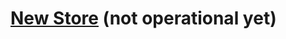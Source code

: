 # [New Store](https://cbf9af-34.myshopify.com/) (not operational yet)

<html>
<head>
  <style>
    .products-container {
      display: flex;
      flex-wrap: wrap; /* Allow items to wrap to next line */
      justify-content: center;
      gap: 20px;
      max-width: 1200px;
      margin: 0 auto;
      padding: 20px;
    }
    
    .product-wrapper {
      /* Mobile first - one item per row */
      flex: 0 1 100%;
      min-width: 280px; /* Minimum width for mobile */
      max-width: 100%;
    }

    /* Tablet - two items per row */
    @media (min-width: 768px) {
      .product-wrapper {
        flex: 0 1 calc(50% - 10px);
        max-width: calc(50% - 10px);
      }
    }

    /* Desktop - all four items in one row */
    @media (min-width: 1024px) {
      .product-wrapper {
        flex: 0 1 calc(25% - 15px);
        max-width: calc(25% - 15px);
      }
    }
  </style>
</head>
<body>
  <div class="products-container">
    <div class="product-wrapper">
      <div id='product-component-1728502061357'></div>
    </div>
    <div class="product-wrapper">
      <div id='product-component-1728506840286'></div>
    </div>
    <div class="product-wrapper">
      <div id='product-component-1728506875574'></div>
    </div>
    <div class="product-wrapper">
      <div id='product-component-1728506909400'></div>
    </div>
  </div>

  <!-- Your existing Shopify scripts go here -->

  <div id='product-component-1728502061357'></div>
    <script type="text/javascript">
    /*<![CDATA[*/
    (function () {
    var scriptURL = 'https://sdks.shopifycdn.com/buy-button/latest/buy-button-storefront.min.js';
    if (window.ShopifyBuy) {
        if (window.ShopifyBuy.UI) {
        ShopifyBuyInit();
        } else {
        loadScript();
        }
    } else {
        loadScript();
    }
    function loadScript() {
        var script = document.createElement('script');
        script.async = true;
        script.src = scriptURL;
        (document.getElementsByTagName('head')[0] || document.getElementsByTagName('body')[0]).appendChild(script);
        script.onload = ShopifyBuyInit;
    }
    function ShopifyBuyInit() {
        var client = ShopifyBuy.buildClient({
        domain: 'cbf9af-34.myshopify.com',
        storefrontAccessToken: 'c916ed512e9766f7185e7c78b7ea8b83',
        });
        ShopifyBuy.UI.onReady(client).then(function (ui) {
        ui.createComponent('product', {
            id: '9597043212573',
            node: document.getElementById('product-component-1728502061357'),
            moneyFormat: '%24%7B%7Bamount%7D%7D',
            options: {
    "product": {
        "styles": {
        "product": {
            "@media (min-width: 601px)": {
            "max-width": "calc(25% - 20px)",
            "margin-left": "20px",
            "margin-bottom": "50px"
            }
        },
        "button": {
            "font-family": "Quantico, sans-serif",
            "font-size": "16px",
            "padding-top": "16px",
            "padding-bottom": "16px",
            "border-radius": "40px",
            "padding-left": "36px",
            "padding-right": "36px"
        },
        "quantityInput": {
            "font-size": "16px",
            "padding-top": "16px",
            "padding-bottom": "16px"
        }
        },
        "buttonDestination": "modal",
        "contents": {
        "options": false
        },
        "text": {
        "button": "View product"
        },
        "googleFonts": [
        "Quantico"
        ]
    },
    "productSet": {
        "styles": {
        "products": {
            "@media (min-width: 601px)": {
            "margin-left": "-20px"
            }
        }
        }
    },
    "modalProduct": {
        "contents": {
        "img": false,
        "imgWithCarousel": true,
        "button": false,
        "buttonWithQuantity": true
        },
        "styles": {
        "product": {
            "@media (min-width: 601px)": {
            "max-width": "100%",
            "margin-left": "0px",
            "margin-bottom": "0px"
            }
        },
        "button": {
            "font-family": "Quantico, sans-serif",
            "font-size": "16px",
            "padding-top": "16px",
            "padding-bottom": "16px",
            "border-radius": "40px",
            "padding-left": "36px",
            "padding-right": "36px"
        },
        "quantityInput": {
            "font-size": "16px",
            "padding-top": "16px",
            "padding-bottom": "16px"
        }
        },
        "googleFonts": [
        "Quantico"
        ],
        "text": {
        "button": "Add to cart"
        }
    },
    "option": {},
    "cart": {
        "styles": {
        "button": {
            "font-family": "Quantico, sans-serif",
            "font-size": "16px",
            "padding-top": "16px",
            "padding-bottom": "16px",
            "border-radius": "40px"
        }
        },
        "text": {
        "total": "Subtotal",
        "button": "Checkout"
        },
        "googleFonts": [
        "Quantico"
        ]
    },
    "toggle": {
        "styles": {
        "toggle": {
            "font-family": "Quantico, sans-serif"
        },
        "count": {
            "font-size": "16px"
        }
        },
        "googleFonts": [
        "Quantico"
        ]
    }
    },
        });
        });
    }
    })();
    /*]]>*/
    </script>

  <div id='product-component-1728506840286'></div>
    <script type="text/javascript">
    /*<![CDATA[*/
    (function () {
    var scriptURL = 'https://sdks.shopifycdn.com/buy-button/latest/buy-button-storefront.min.js';
    if (window.ShopifyBuy) {
        if (window.ShopifyBuy.UI) {
        ShopifyBuyInit();
        } else {
        loadScript();
        }
    } else {
        loadScript();
    }
    function loadScript() {
        var script = document.createElement('script');
        script.async = true;
        script.src = scriptURL;
        (document.getElementsByTagName('head')[0] || document.getElementsByTagName('body')[0]).appendChild(script);
        script.onload = ShopifyBuyInit;
    }
    function ShopifyBuyInit() {
        var client = ShopifyBuy.buildClient({
        domain: 'cbf9af-34.myshopify.com',
        storefrontAccessToken: 'c916ed512e9766f7185e7c78b7ea8b83',
        });
        ShopifyBuy.UI.onReady(client).then(function (ui) {
        ui.createComponent('product', {
            id: '9597043179805',
            node: document.getElementById('product-component-1728506840286'),
            moneyFormat: '%24%7B%7Bamount%7D%7D',
            options: {
    "product": {
        "styles": {
        "product": {
            "@media (min-width: 601px)": {
            "max-width": "calc(25% - 20px)",
            "margin-left": "20px",
            "margin-bottom": "50px"
            }
        },
        "button": {
            "font-family": "Quantico, sans-serif",
            "font-size": "16px",
            "padding-top": "16px",
            "padding-bottom": "16px",
            "border-radius": "40px",
            "padding-left": "36px",
            "padding-right": "36px"
        },
        "quantityInput": {
            "font-size": "16px",
            "padding-top": "16px",
            "padding-bottom": "16px"
        }
        },
        "buttonDestination": "modal",
        "contents": {
        "options": false
        },
        "text": {
        "button": "View product"
        },
        "googleFonts": [
        "Quantico"
        ]
    },
    "productSet": {
        "styles": {
        "products": {
            "@media (min-width: 601px)": {
            "margin-left": "-20px"
            }
        }
        }
    },
    "modalProduct": {
        "contents": {
        "img": false,
        "imgWithCarousel": true,
        "button": false,
        "buttonWithQuantity": true
        },
        "styles": {
        "product": {
            "@media (min-width: 601px)": {
            "max-width": "100%",
            "margin-left": "0px",
            "margin-bottom": "0px"
            }
        },
        "button": {
            "font-family": "Quantico, sans-serif",
            "font-size": "16px",
            "padding-top": "16px",
            "padding-bottom": "16px",
            "border-radius": "40px",
            "padding-left": "36px",
            "padding-right": "36px"
        },
        "quantityInput": {
            "font-size": "16px",
            "padding-top": "16px",
            "padding-bottom": "16px"
        }
        },
        "googleFonts": [
        "Quantico"
        ],
        "text": {
        "button": "Add to cart"
        }
    },
    "option": {},
    "cart": {
        "styles": {
        "button": {
            "font-family": "Quantico, sans-serif",
            "font-size": "16px",
            "padding-top": "16px",
            "padding-bottom": "16px",
            "border-radius": "40px"
        }
        },
        "text": {
        "total": "Subtotal",
        "button": "Checkout"
        },
        "googleFonts": [
        "Quantico"
        ]
    },
    "toggle": {
        "styles": {
        "toggle": {
            "font-family": "Quantico, sans-serif"
        },
        "count": {
            "font-size": "16px"
        }
        },
        "googleFonts": [
        "Quantico"
        ]
    }
    },
        });
        });
    }
    })();
    /*]]>*/
    </script>

  <div id='product-component-1728506875574'></div>
    <script type="text/javascript">
    /*<![CDATA[*/
    (function () {
    var scriptURL = 'https://sdks.shopifycdn.com/buy-button/latest/buy-button-storefront.min.js';
    if (window.ShopifyBuy) {
        if (window.ShopifyBuy.UI) {
        ShopifyBuyInit();
        } else {
        loadScript();
        }
    } else {
        loadScript();
    }
    function loadScript() {
        var script = document.createElement('script');
        script.async = true;
        script.src = scriptURL;
        (document.getElementsByTagName('head')[0] || document.getElementsByTagName('body')[0]).appendChild(script);
        script.onload = ShopifyBuyInit;
    }
    function ShopifyBuyInit() {
        var client = ShopifyBuy.buildClient({
        domain: 'cbf9af-34.myshopify.com',
        storefrontAccessToken: 'c916ed512e9766f7185e7c78b7ea8b83',
        });
        ShopifyBuy.UI.onReady(client).then(function (ui) {
        ui.createComponent('product', {
            id: '9597043147037',
            node: document.getElementById('product-component-1728506875574'),
            moneyFormat: '%24%7B%7Bamount%7D%7D',
            options: {
    "product": {
        "styles": {
        "product": {
            "@media (min-width: 601px)": {
            "max-width": "calc(25% - 20px)",
            "margin-left": "20px",
            "margin-bottom": "50px"
            }
        },
        "button": {
            "font-family": "Quantico, sans-serif",
            "font-size": "16px",
            "padding-top": "16px",
            "padding-bottom": "16px",
            "border-radius": "40px",
            "padding-left": "36px",
            "padding-right": "36px"
        },
        "quantityInput": {
            "font-size": "16px",
            "padding-top": "16px",
            "padding-bottom": "16px"
        }
        },
        "buttonDestination": "modal",
        "contents": {
        "options": false
        },
        "text": {
        "button": "View product"
        },
        "googleFonts": [
        "Quantico"
        ]
    },
    "productSet": {
        "styles": {
        "products": {
            "@media (min-width: 601px)": {
            "margin-left": "-20px"
            }
        }
        }
    },
    "modalProduct": {
        "contents": {
        "img": false,
        "imgWithCarousel": true,
        "button": false,
        "buttonWithQuantity": true
        },
        "styles": {
        "product": {
            "@media (min-width: 601px)": {
            "max-width": "100%",
            "margin-left": "0px",
            "margin-bottom": "0px"
            }
        },
        "button": {
            "font-family": "Quantico, sans-serif",
            "font-size": "16px",
            "padding-top": "16px",
            "padding-bottom": "16px",
            "border-radius": "40px",
            "padding-left": "36px",
            "padding-right": "36px"
        },
        "quantityInput": {
            "font-size": "16px",
            "padding-top": "16px",
            "padding-bottom": "16px"
        }
        },
        "googleFonts": [
        "Quantico"
        ],
        "text": {
        "button": "Add to cart"
        }
    },
    "option": {},
    "cart": {
        "styles": {
        "button": {
            "font-family": "Quantico, sans-serif",
            "font-size": "16px",
            "padding-top": "16px",
            "padding-bottom": "16px",
            "border-radius": "40px"
        }
        },
        "text": {
        "total": "Subtotal",
        "button": "Checkout"
        },
        "googleFonts": [
        "Quantico"
        ]
    },
    "toggle": {
        "styles": {
        "toggle": {
            "font-family": "Quantico, sans-serif"
        },
        "count": {
            "font-size": "16px"
        }
        },
        "googleFonts": [
        "Quantico"
        ]
    }
    },
        });
        });
    }
    })();
    /*]]>*/
    </script>

  <div id='product-component-1728506909400'></div>
    <script type="text/javascript">
    /*<![CDATA[*/
    (function () {
    var scriptURL = 'https://sdks.shopifycdn.com/buy-button/latest/buy-button-storefront.min.js';
    if (window.ShopifyBuy) {
        if (window.ShopifyBuy.UI) {
        ShopifyBuyInit();
        } else {
        loadScript();
        }
    } else {
        loadScript();
    }
    function loadScript() {
        var script = document.createElement('script');
        script.async = true;
        script.src = scriptURL;
        (document.getElementsByTagName('head')[0] || document.getElementsByTagName('body')[0]).appendChild(script);
        script.onload = ShopifyBuyInit;
    }
    function ShopifyBuyInit() {
        var client = ShopifyBuy.buildClient({
        domain: 'cbf9af-34.myshopify.com',
        storefrontAccessToken: 'c916ed512e9766f7185e7c78b7ea8b83',
        });
        ShopifyBuy.UI.onReady(client).then(function (ui) {
        ui.createComponent('product', {
            id: '9597043114269',
            node: document.getElementById('product-component-1728506909400'),
            moneyFormat: '%24%7B%7Bamount%7D%7D',
            options: {
    "product": {
        "styles": {
        "product": {
            "@media (min-width: 601px)": {
            "max-width": "calc(25% - 20px)",
            "margin-left": "20px",
            "margin-bottom": "50px"
            }
        },
        "button": {
            "font-family": "Quantico, sans-serif",
            "font-size": "16px",
            "padding-top": "16px",
            "padding-bottom": "16px",
            "border-radius": "40px",
            "padding-left": "36px",
            "padding-right": "36px"
        },
        "quantityInput": {
            "font-size": "16px",
            "padding-top": "16px",
            "padding-bottom": "16px"
        }
        },
        "buttonDestination": "modal",
        "contents": {
        "options": false
        },
        "text": {
        "button": "View product"
        },
        "googleFonts": [
        "Quantico"
        ]
    },
    "productSet": {
        "styles": {
        "products": {
            "@media (min-width: 601px)": {
            "margin-left": "-20px"
            }
        }
        }
    },
    "modalProduct": {
        "contents": {
        "img": false,
        "imgWithCarousel": true,
        "button": false,
        "buttonWithQuantity": true
        },
        "styles": {
        "product": {
            "@media (min-width: 601px)": {
            "max-width": "100%",
            "margin-left": "0px",
            "margin-bottom": "0px"
            }
        },
        "button": {
            "font-family": "Quantico, sans-serif",
            "font-size": "16px",
            "padding-top": "16px",
            "padding-bottom": "16px",
            "border-radius": "40px",
            "padding-left": "36px",
            "padding-right": "36px"
        },
        "quantityInput": {
            "font-size": "16px",
            "padding-top": "16px",
            "padding-bottom": "16px"
        }
        },
        "googleFonts": [
        "Quantico"
        ],
        "text": {
        "button": "Add to cart"
        }
    },
    "option": {},
    "cart": {
        "styles": {
        "button": {
            "font-family": "Quantico, sans-serif",
            "font-size": "16px",
            "padding-top": "16px",
            "padding-bottom": "16px",
            "border-radius": "40px"
        }
        },
        "text": {
        "total": "Subtotal",
        "button": "Checkout"
        },
        "googleFonts": [
        "Quantico"
        ]
    },
    "toggle": {
        "styles": {
        "toggle": {
            "font-family": "Quantico, sans-serif"
        },
        "count": {
            "font-size": "16px"
        }
        },
        "googleFonts": [
        "Quantico"
        ]
    }
    },
        });
        });
    }
    })();
    /*]]>*/
    </script>

</body>
</html>


